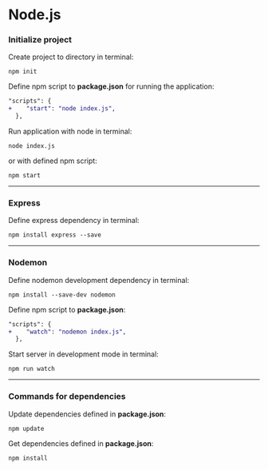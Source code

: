 # Node.js

### Initialize project

Create project to directory in terminal:

```
npm init
```

Define npm script to **package.json** for running the application:

```diff
"scripts": {
+    "start": "node index.js",
  },
```

Run application with node in terminal:

```
node index.js
```

or with defined npm script:

```
npm start
```

***

### Express

Define express dependency in terminal:

```
npm install express --save
```

***

### Nodemon

Define nodemon development dependency in terminal:

```
npm install --save-dev nodemon
```

Define npm script to **package.json**:

```diff
"scripts": {
+    "watch": "nodemon index.js",
  },
```

Start server in development mode in terminal:

```
npm run watch
```

***

### Commands for dependencies

Update dependencies defined in **package.json**:

```
npm update
```

Get dependencies defined in **package.json**:

```
npm install
```
